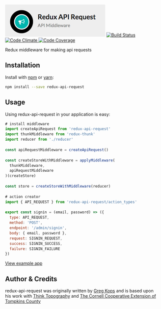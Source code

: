 <img src="https://raw.githubusercontent.com/mahaplatform/redux-api-request/master/docs/logo.png" title="Redux API Request" alt="Redux API Request" />

<a href="https://circleci.com/gh/mahaplatform/redux-api-request">
  <img src="https://img.shields.io/circleci/project/mahaplatform/redux-api-request.svg?maxAge=600" alt="Build Status" >
</a>
<a href="https://codeclimate.com/github/mahaplatform/redux-api-request">
  <img src="https://img.shields.io/codeclimate/github/mahaplatform/redux-api-request.svg?maxAge=600" alt="Code Climate" />
</a>
<a href="https://codeclimate.com/github/mahaplatform/redux-api-request/coverage">
  <img src="https://img.shields.io/codeclimate/coverage/github/mahaplatform/redux-api-request.svg?maxAge=600" alt="Code Coverage" />
</a>

Redux middleware for making api requests

## Installation
Install with [npm](http://npmjs.com) or [yarn](https://yarnpkg.com):

```sh
npm install --save redux-api-request
```

## Usage
Using redux-api-request in your application is easy:

```javascript
# install middleware
import createApiRequest from 'redux-api-request'
import thunkMiddleware from 'redux-thunk'
import reducer from './reducer'

const apiRequestMiddleware = createApiRequest()

const createStoreWithMiddleware = applyMiddleware(
  thunkMiddleware,
  apiRequestMiddleware
)(createStore)

const store = createStoreWithMiddleware(reducer)

# action creator
import { API_REQUEST } from 'redux-api-request/action_types'

export const signin = (email, password) => ({
  type: API_REQUEST,
  method: 'POST',
  endpoint: '/admin/signin',
  body: { email, password },
  request: SIGNIN_REQUEST,
  success: SIGNIN_SUCCESS,
  failure: SIGNIN_FAILURE
})
```

[View example app](https://github.com/mahaplatform/redux-api-request/tree/master/example)

## Author & Credits

redux-api-request was originally written by [Greg Kops](https://github.com/mochini) and
is based upon his work with [Think Topography](http://thinktopography.com) and
[The Cornell Cooperative Extension of Tompkins County](http://ccetompkins.org)
